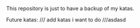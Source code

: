 This repository is just to have a backup of my katas. 



Future katas: 
/// add katas i want to do
///asdasd